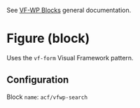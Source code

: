 See [VF-WP Blocks](/docs/blocks.md) general documentation.

# Figure (block)

Uses the `vf-form` Visual Framework pattern.

## Configuration

Block `name`: `acf/vfwp-search`
